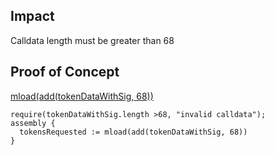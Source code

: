 ## Impact
Calldata length must be greater than 68

## Proof of Concept
[mload(add(tokenDataWithSig, 68))](https://github.com/code-423n4/2023-05-ajna/blob/main/ajna-grants/src/grants/base/Funding.sol#L133)
```
require(tokenDataWithSig.length >68, "invalid calldata");
assembly {
  tokensRequested := mload(add(tokenDataWithSig, 68))
}
```